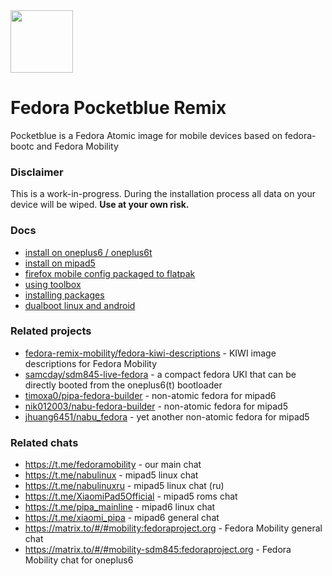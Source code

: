 <picture>
  <source media="(prefers-color-scheme: dark)" srcset="docs/icons/fedora_remix_dark.svg">
  <source media="(prefers-color-scheme: light)" srcset="docs/icons/fedora_remix_light.svg">
  <img src="assets/logo-light.svg" height="100">
</picture>

# Fedora Pocketblue Remix

Pocketblue is a Fedora Atomic image for mobile devices based on fedora-bootc and Fedora Mobility

### Disclaimer

This is a work-in-progress. During the installation process all data on your device will be wiped.
**Use at your own risk.**

### Docs

- [install on oneplus6 / oneplus6t](docs/oneplus6.md)
- [install on mipad5](docs/mipad5.md)
- [firefox mobile config packaged to flatpak](https://github.com/pocketblue/pocketblue.github.io)
- [using toolbox](docs/toolbox.md)
- [installing packages](docs/installing-packages.md)
- [dualboot linux and android](https://github.com/pocketblue/dualboot/)

### Related projects

- [fedora-remix-mobility/fedora-kiwi-descriptions](https://github.com/fedora-remix-mobility/fedora-kiwi-descriptions) - KIWI image descriptions for Fedora Mobility
- [samcday/sdm845-live-fedora](https://github.com/samcday/sdm845-live-fedora) - a compact fedora UKI that can be directly booted from the oneplus6(t) bootloader
- [timoxa0/pipa-fedora-builder](https://github.com/timoxa0/pipa-fedora-builder) - non-atomic fedora for mipad6
- [nik012003/nabu-fedora-builder](https://github.com/nik012003/nabu-fedora-builder) - non-atomic fedora for mipad5
- [jhuang6451/nabu_fedora](https://github.com/jhuang6451/nabu_fedora) - yet another non-atomic fedora for mipad5

### Related chats

- https://t.me/fedoramobility - our main chat
- https://t.me/nabulinux - mipad5 linux chat
- https://t.me/nabulinuxru - mipad5 linux chat (ru)
- https://t.me/XiaomiPad5Official - mipad5 roms chat
- https://t.me/pipa_mainline - mipad6 linux chat
- https://t.me/xiaomi_pipa - mipad6 general chat
- https://matrix.to/#/#mobility:fedoraproject.org - Fedora Mobility general chat
- https://matrix.to/#/#mobility-sdm845:fedoraproject.org - Fedora Mobility chat for oneplus6

